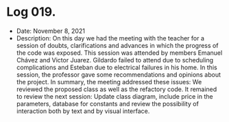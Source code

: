 # Log 019.
- Date: November 8, 2021
- Description: On this day we had the meeting with the teacher for a session of doubts, clarifications and advances in which the progress of the code was exposed. This session was attended by members Emanuel Chávez and Victor Juarez. Gildardo failed to attend due to scheduling complications and Esteban due to electrical failures in his home. In this session, the professor gave some recommendations and opinions about the project. In summary, the meeting addressed these issues:  We reviewed the proposed class as well as the refactory code.  It remained to review the next session: Update class diagram, include price in the parameters, database for constants and review the possibility of interaction both by text and by visual interface.
